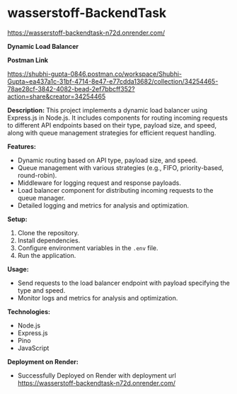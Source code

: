 # wasserstoff-BackendTask

https://wasserstoff-backendtask-n72d.onrender.com/

**Dynamic Load Balancer**

**Postman Link**

https://shubhi-gupta-0846.postman.co/workspace/Shubhi-Gupta~ea437a1c-31bf-4714-8e47-e77cdda13682/collection/34254465-78ae28cf-3842-4082-bead-2ef7bbcff352?action=share&creator=34254465

**Description:**
This project implements a dynamic load balancer using Express.js in Node.js. It includes components for routing incoming requests to different API endpoints based on their type, payload size, and speed, along with queue management strategies for efficient request handling.

**Features:**

- Dynamic routing based on API type, payload size, and speed.
- Queue management with various strategies (e.g., FIFO, priority-based, round-robin).
- Middleware for logging request and response payloads.
- Load balancer component for distributing incoming requests to the queue manager.
- Detailed logging and metrics for analysis and optimization.

**Setup:**

1. Clone the repository.
2. Install dependencies.
3. Configure environment variables in the `.env` file.
4. Run the application.

**Usage:**

- Send requests to the load balancer endpoint with payload specifying the type and speed.
- Monitor logs and metrics for analysis and optimization.

**Technologies:**

- Node.js
- Express.js
- Pino
- JavaScript

**Deployment on Render:**

- Successfully Deployed on Render with deployment url
  https://wasserstoff-backendtask-n72d.onrender.com/
